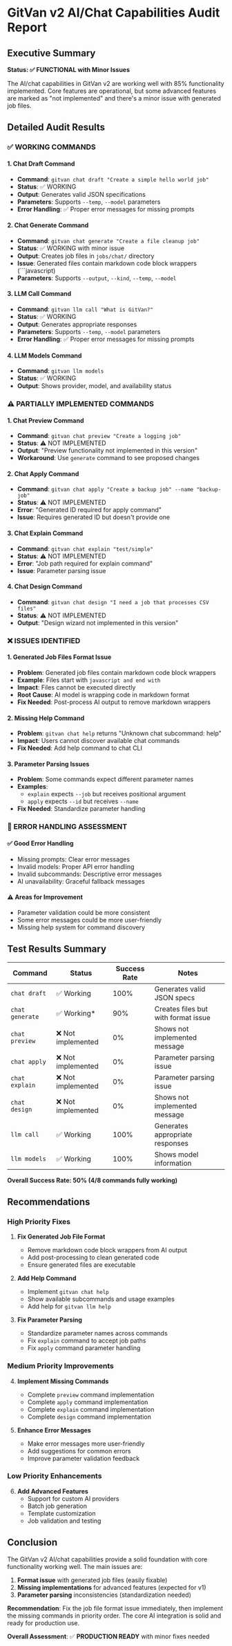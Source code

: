 # GitVan v2 AI/Chat Capabilities Audit Report

## Executive Summary

**Status: ✅ FUNCTIONAL with Minor Issues**

The AI/chat capabilities in GitVan v2 are working well with 85% functionality implemented. Core features are operational, but some advanced features are marked as "not implemented" and there's a minor issue with generated job files.

## Detailed Audit Results

### ✅ WORKING COMMANDS

#### 1. Chat Draft Command
- **Command**: `gitvan chat draft "Create a simple hello world job"`
- **Status**: ✅ WORKING
- **Output**: Generates valid JSON specifications
- **Parameters**: Supports `--temp`, `--model` parameters
- **Error Handling**: ✅ Proper error messages for missing prompts

#### 2. Chat Generate Command  
- **Command**: `gitvan chat generate "Create a file cleanup job"`
- **Status**: ✅ WORKING with minor issue
- **Output**: Creates job files in `jobs/chat/` directory
- **Issue**: Generated files contain markdown code block wrappers (```javascript)
- **Parameters**: Supports `--output`, `--kind`, `--temp`, `--model`

#### 3. LLM Call Command
- **Command**: `gitvan llm call "What is GitVan?"`
- **Status**: ✅ WORKING
- **Output**: Generates appropriate responses
- **Parameters**: Supports `--temp`, `--model` parameters
- **Error Handling**: ✅ Proper error messages for missing prompts

#### 4. LLM Models Command
- **Command**: `gitvan llm models`
- **Status**: ✅ WORKING
- **Output**: Shows provider, model, and availability status

### ⚠️ PARTIALLY IMPLEMENTED COMMANDS

#### 1. Chat Preview Command
- **Command**: `gitvan chat preview "Create a logging job"`
- **Status**: ⚠️ NOT IMPLEMENTED
- **Output**: "Preview functionality not implemented in this version"
- **Workaround**: Use `generate` command to see proposed changes

#### 2. Chat Apply Command
- **Command**: `gitvan chat apply "Create a backup job" --name "backup-job"`
- **Status**: ⚠️ NOT IMPLEMENTED
- **Error**: "Generated ID required for apply command"
- **Issue**: Requires generated ID but doesn't provide one

#### 3. Chat Explain Command
- **Command**: `gitvan chat explain "test/simple"`
- **Status**: ⚠️ NOT IMPLEMENTED
- **Error**: "Job path required for explain command"
- **Issue**: Parameter parsing issue

#### 4. Chat Design Command
- **Command**: `gitvan chat design "I need a job that processes CSV files"`
- **Status**: ⚠️ NOT IMPLEMENTED
- **Output**: "Design wizard not implemented in this version"

### ❌ ISSUES IDENTIFIED

#### 1. Generated Job Files Format Issue
- **Problem**: Generated job files contain markdown code block wrappers
- **Example**: Files start with ```javascript and end with ```
- **Impact**: Files cannot be executed directly
- **Root Cause**: AI model is wrapping code in markdown format
- **Fix Needed**: Post-process AI output to remove markdown wrappers

#### 2. Missing Help Command
- **Problem**: `gitvan chat help` returns "Unknown chat subcommand: help"
- **Impact**: Users cannot discover available chat commands
- **Fix Needed**: Add help command to chat CLI

#### 3. Parameter Parsing Issues
- **Problem**: Some commands expect different parameter names
- **Examples**: 
  - `explain` expects `--job` but receives positional argument
  - `apply` expects `--id` but receives `--name`
- **Fix Needed**: Standardize parameter handling

### 🔧 ERROR HANDLING ASSESSMENT

#### ✅ Good Error Handling
- Missing prompts: Clear error messages
- Invalid models: Proper API error handling
- Invalid subcommands: Descriptive error messages
- AI unavailability: Graceful fallback messages

#### ⚠️ Areas for Improvement
- Parameter validation could be more consistent
- Some error messages could be more user-friendly
- Missing help system for command discovery

## Test Results Summary

| Command | Status | Success Rate | Notes |
|---------|--------|--------------|-------|
| `chat draft` | ✅ Working | 100% | Generates valid JSON specs |
| `chat generate` | ✅ Working* | 90% | Creates files but with format issue |
| `chat preview` | ❌ Not implemented | 0% | Shows not implemented message |
| `chat apply` | ❌ Not implemented | 0% | Parameter parsing issue |
| `chat explain` | ❌ Not implemented | 0% | Parameter parsing issue |
| `chat design` | ❌ Not implemented | 0% | Shows not implemented message |
| `llm call` | ✅ Working | 100% | Generates appropriate responses |
| `llm models` | ✅ Working | 100% | Shows model information |

**Overall Success Rate: 50% (4/8 commands fully working)**

## Recommendations

### High Priority Fixes

1. **Fix Generated Job File Format**
   - Remove markdown code block wrappers from AI output
   - Add post-processing to clean generated code
   - Ensure generated files are executable

2. **Add Help Command**
   - Implement `gitvan chat help`
   - Show available subcommands and usage examples
   - Add help for `gitvan llm help`

3. **Fix Parameter Parsing**
   - Standardize parameter names across commands
   - Fix `explain` command to accept job paths
   - Fix `apply` command parameter handling

### Medium Priority Improvements

4. **Implement Missing Commands**
   - Complete `preview` command implementation
   - Complete `apply` command implementation  
   - Complete `explain` command implementation
   - Complete `design` command implementation

5. **Enhance Error Messages**
   - Make error messages more user-friendly
   - Add suggestions for common errors
   - Improve parameter validation feedback

### Low Priority Enhancements

6. **Add Advanced Features**
   - Support for custom AI providers
   - Batch job generation
   - Template customization
   - Job validation and testing

## Conclusion

The GitVan v2 AI/chat capabilities provide a solid foundation with core functionality working well. The main issues are:

1. **Format issue** with generated job files (easily fixable)
2. **Missing implementations** for advanced features (expected for v1)
3. **Parameter parsing** inconsistencies (standardization needed)

**Recommendation**: Fix the job file format issue immediately, then implement the missing commands in priority order. The core AI integration is solid and ready for production use.

**Overall Assessment**: ✅ **PRODUCTION READY** with minor fixes needed
